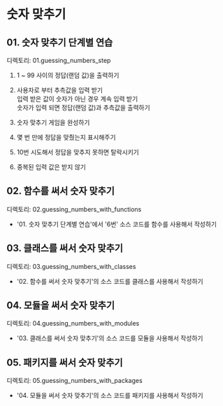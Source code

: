 # 숫자 맞추기

## 01. 숫자 맞추기 단계별 연습

디렉토리: 01.guessing_numbers_step

1. 1 ~ 99 사이의 정답(랜덤 값)을 출력하기

2. 사용자로 부터 추측값을 입력 받기  
입력 받은 값이 숫자가 아닌 경우 계속 입력 받기  
숫자가 입력 되면 정답(랜덤 값)과 추측값을 출력하기

3. 숫자 맞추기 게임을 완성하기

4. 몇 번 만에 정답을 맞췄는지 표시해주기

5. 10번 시도해서 정답을 맞추지 못하면 탈락시키기

6. 중복된 입력 값은 받지 않기

## 02. 함수를 써서 숫자 맞추기

디렉토리: 02.guessing_numbers_with_functions

- '01. 숫자 맞추기 단계별 연습'에서 '6번' 소스 코드를 함수를 사용해서 작성하기

## 03. 클래스를 써서 숫자 맞추기

디렉토리: 03.guessing_numbers_with_classes

- '02. 함수를 써서 숫자 맞추기'의 소스 코드를 클래스를 사용해서 작성하기

## 04. 모듈을 써서 숫자 맞추기

디렉토리: 04.guessing_numbers_with_modules

- '03. 클래스를 써서 숫자 맞추기'의 소스 코드를 모듈을 사용해서 작성하기

## 05. 패키지를 써서 숫자 맞추기

디렉토리: 05.guessing_numbers_with_packages

- '04. 모듈을 써서 숫자 맞추기'의 소스 코드를 패키지를 사용해서 작성하기
